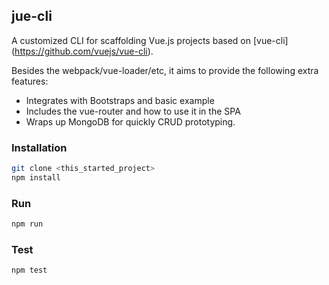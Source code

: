 ## jue-cli

A customized CLI for scaffolding Vue.js projects based on [vue-cli] (https://github.com/vuejs/vue-cli).

Besides the webpack/vue-loader/etc, it aims to provide the following extra features:

+ Integrates with Bootstraps and basic example
+ Includes the vue-router and how to use it in the SPA
+ Wraps up MongoDB for quickly CRUD prototyping.

### Installation
```bash
git clone <this_started_project>
npm install
```

### Run
```bash
npm run
```

### Test
```bash
npm test
```
